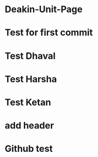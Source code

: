 # Deakin-Unit-Page

# Test for first commit

# Test Dhaval

# Test Harsha

# Test Ketan

# add header

# Github test
